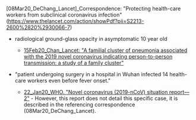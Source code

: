 [08Mar20_DeChang_Lancet]_Correspondence: "Protecting health-care workers from subclinical coronavirus infection"(https://www.thelancet.com/action/showPdf?pii=S2213-2600%2820%2930066-7)

- radiological ground-glass opacity in asymptomatic 10 year old
   - [15Feb20_Chan_Lancet: "A familial cluster of pneumonia associated with the 2019
novel coronavirus indicating person-to-person transmission:
a study of a family cluster"](https://www.thelancet.com/action/showPdf?pii=S0140-6736%2820%2930154-9)

- "patient undergoing surgery in a hospital in Wuhan infected 14 health-care workers even before fever onset."
  - [22_Jan20_WHO. "Novel coronavirus (2019-nCoV) situation report—2"](https://www.who.int/docs/default-source/coronaviruse/situation-reports/20200122-sitrep-2-2019-ncov.pdf) - However, this report does not detail this specific case, it is described in the referencing correspondence (08Mar20_DeChang_Lancet).

